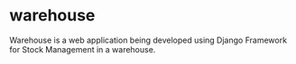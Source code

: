 # warehouse
Warehouse is a web application being developed using Django Framework for Stock Management in a warehouse.
